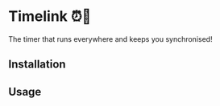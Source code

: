 # Timelink ⏰🔗

The timer that runs everywhere and keeps you synchronised!

## Installation

## Usage
